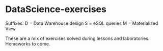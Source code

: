 # DataScience-exercises

Suffixes:
D = Data Warehouse design
S = eSQL queries
M = Materialized View

These are a mix of exercises solved during lessons and laboratories.
Homeworks to come.